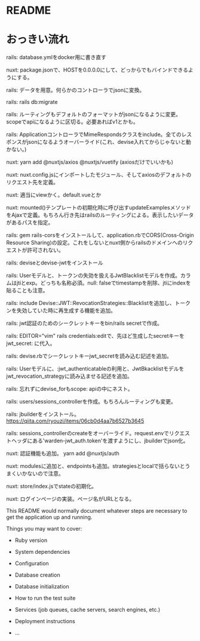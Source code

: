 # README

# おっきい流れ

rails: database.ymlをdocker用に書き直す

nuxt: package.jsonで、HOSTを0.0.0.0にして、どっからでもバインドできるようにする。

rails: データを用意。何らかのコントローラでjsonに変換。

rails: rails db:migrate

rails: ルーティングもデフォルトのフォーマットがjsonになるように変更。scopeでapiになるように区切る。必要あればv1とかも。

rails: ApplicationコントローラでMimeRespondsクラスをinclude。全てのレスポンスがjsonになるようオーバーライド(これ、devise入れてからじゃないと動かない。)

nuxt: yarn add @nuxtjs/axios @nuxtjs/vuetify (axiosだけでいいかも)

nuxt: nuxt.config.jsにインポートしたモジュール、そしてaxiosのデフォルトのリクエスト先を定義。

nuxt: 適当にviewかく。default.vueとか

nuxt: mounted()テンプレートの初期化時に呼び出すupdateExamplesメソッドをAjaxで定義。もちろん行き先はrailsのルーティングによる。表示したいデータがあるパスを指定。

rails: gem rails-corsをインストールして、application.rbでCORS(Cross-Origin Resource Sharing)の設定。これをしないとnuxt側からrailsのドメインへのリクエストが許可されない。

rails: deviseとdevise-jwtをインストール

rails: Userモデルと、トークンの失効を扱えるJwtBlacklistモデルを作成。カラムはjtiとexp。どっちも名称必須。null: falseでtimestampを削除、jtiにindexを貼ることも注意。

rails: include Devise::JWT::RevocationStrategies::Blacklistを追加し、トークンを失効していた時に再生成する機能を追加。

rails: jwt認証のためのシークレットキーをbin/rails secretで作成。

rails: EDITOR="vim" rails credentials:editで、先ほど生成したsecretキーをjwt_secret: に代入。

rails: devise.rbでシークレットキーjwt_secretを読み込む記述を追加。

rails: Userモデルに、:jwt_authenticatableの利用と、JwtBkacklistモデルをjwt_revocation_strategyに読み込ませる記述を追加。

rails: 忘れずにdevise_forもscope: apiの中にネスト。

rails: users/sessions_controllerを作成。もちろんルーティングも変更。

rails: jbuilderをインストール。https://qiita.com/ryouzi/items/06cb0d4aa7b6527b3645

rails: sessions_controllerのcreateをオーバーライド。request.envでリクエストヘッダにある'warden-jwt_auth.token'を渡すようにし、jbuilderでjson化。

nuxt: 認証機能も追加。 yarn add @nuxtjs/auth

nuxt: modulesに追加と、endpointsも追加。strategiesとlocalで括らないとうまくいかないので注意。

nuxt: store/index.jsでstateの初期化。

nuxt: ログインページの実装。ページ名がURLとなる。









This README would normally document whatever steps are necessary to get the
application up and running.

Things you may want to cover:

* Ruby version

* System dependencies

* Configuration

* Database creation

* Database initialization

* How to run the test suite

* Services (job queues, cache servers, search engines, etc.)

* Deployment instructions

* ...
